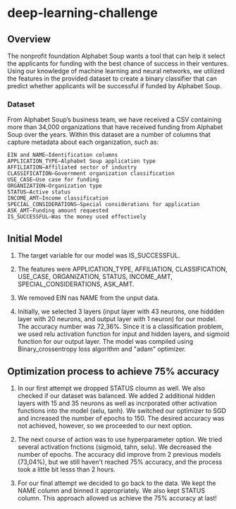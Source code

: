 # deep-learning-challenge

## Overview 

The nonprofit foundation Alphabet Soup wants a tool that can help it select the applicants for funding with the best chance of success in their ventures. Using our knowledge of machine learning and neural networks, we utilized the features in the provided dataset to create a binary classifier that can predict whether applicants will be successful if funded by Alphabet Soup.

### Dataset

From Alphabet Soup’s business team, we have received a CSV containing more than 34,000 organizations that have received funding from Alphabet Soup over the years. Within this dataset are a number of columns that capture metadata about each organization, such as:

    EIN and NAME—Identification columns
    APPLICATION_TYPE—Alphabet Soup application type
    AFFILIATION—Affiliated sector of industry
    CLASSIFICATION—Government organization classification
    USE_CASE—Use case for funding
    ORGANIZATION—Organization type
    STATUS—Active status
    INCOME_AMT—Income classification
    SPECIAL_CONSIDERATIONS—Special considerations for application
    ASK_AMT—Funding amount requested
    IS_SUCCESSFUL—Was the money used effectively

## Initial Model

1. The target variable for our model was IS_SUCCESSFUL. 

2. The features were APPLICATION_TYPE, AFFILIATION, CLASSIFICATION, USE_CASE, ORGANIZATION, STATUS, INCOME_AMT, SPECIAL_CONSIDERATIONS, ASK_AMT. 

3. We removed EIN nas NAME from the unput data. 

4. Initially, we selected 3 layers (input layer with 43 neurons, one hiddden layer with 20 neurons, and output layer with 1 neuron) for our model. The accuracy number was 72,36%. Since it is a classification problem, we used relu activation function for input and hidden layers, and sigmoid function for our output layer. The model was compiled using Binary_crossentropy loss algorithm and "adam" optimizer. 

## Optimization process to achieve 75% accuracy 

1. In our first attempt we dropped STATUS cloumn as well. We also checked if our dataset was balanced. We added 2 additional hidden layers with 15 and 35 neurons as well as incrporated other activation functions into the model (selu, tanh). We switched our optimizer to SGD and increased the number of epochs to 150. The desired accuracy was not achieved, however, so we proceeded to our next option. 

2. The next course of action was to use hyperparameter option. We tried several activation fnctions (sigmoid, tahn, selu). We decreased the number of epochs. The accuracy did improve from 2 previous models (73,04%), but we still haven't reached 75% accuracy, and the process took a little bit lesss than 2 hours.

3. For our final attempt we decided to go back to the data. We kept the NAME column and binned it appropriately. We also kept STATUS column. This approach allowed us achieve the 75% accuracy at last! 

